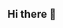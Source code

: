 ## Hi there 👋

<!--
**mekala-2405/mekala-2405** is a ✨ _special_ ✨ repository because its `README.md` (this file) appears on your GitHub profile.

Here are some ideas to get you started:

- 🔭 I’m currently working on basic python projects like inventory management
- 🌱 I’m currently learning python from CS50p
- 📫 How to reach me:mekalaharshvardhanreddy@gmail.com
- 😄 Pronouns: He/him

-->
